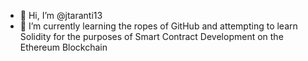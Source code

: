 - 👋 Hi, I’m @jtaranti13
- 🌱 I’m currently learning the ropes of GitHub and attempting to learn Solidity for the purposes of Smart Contract Development on the Ethereum Blockchain

<!---
jtaranti13/jtaranti13 is a ✨ special ✨ repository because its `README.md` (this file) appears on your GitHub profile.
You can click the Preview link to take a look at your changes.
--->
